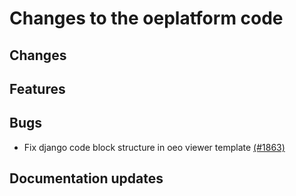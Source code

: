 # Changes to the oeplatform code

## Changes

## Features

## Bugs

- Fix django code block structure in oeo viewer template [(#1863)](https://github.com/OpenEnergyPlatform/oeplatform/pull/1863)

## Documentation updates
